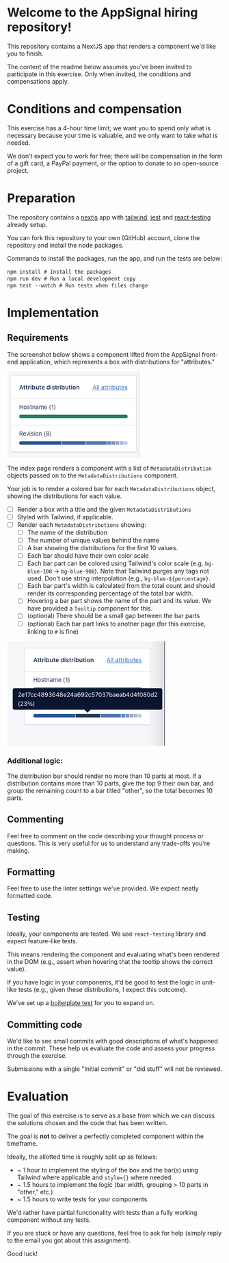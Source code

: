 # Welcome to the AppSignal hiring repository!

This repository contains a NextJS app that renders a component we'd like you to finish.

The content of the readme below assumes you've been invited to participate in this exercise. Only when invited, the conditions and compensations apply.

# Conditions and compensation

This exercise has a 4-hour time limit; we want you to spend only what is necessary because your time is valuable, and we only want to take what is needed.

We don't expect you to work for free; there will be compensation in the form of a gift card, a PayPal payment, or the option to donate to an open-source project.


# Preparation

The repository contains a [nextjs](https://nextjs.org) app with [tailwind](https://tailwindcss.com), [jest](https://jestjs.io) and [react-testing](https://testing-library.com/docs/react-testing-library/intro/) already setup.

You can fork this repository to your own (GitHub) account, clone the repository and install the node packages.

Commands to install the packages, run the app, and run the tests are below:

```
npm install # Install the packages
npm run dev # Run a local development copy
npm test --watch # Run tests when files change
```

# Implementation

## Requirements
The screenshot below shows a component lifted from the AppSignal front-end application, which represents a box with distributions for "attributes."

![Attributes box](./docs/assets/box-example.png)

The index page renders a component with a list of `MetadataDistribution` objects passed on to the `MetadataDistributions` component.

Your job is to render a colored bar for each `MetadataDistributions` object, showing the distributions for each value.

* [ ] Render a box with a title and the given `MetadataDistributions`
* [ ] Styled with Tailwind, if applicable. 
* [ ] Render each `MetadataDistributions` showing:
	* [ ] The name of the distribution
	* [ ] The number of unique values behind the name
	* [ ] A bar showing the distributions for the first 10 values.
	* [ ] Each bar should have their own color scale
	* [ ] Each bar part can be colored using Tailwind's color scale (e.g. `bg-blue-100` → `bg-blue-900`). Note that Tailwind purges any tags not used. Don't use string interpolation (e.g., `bg-blue-${percentage}`.
	* [ ] Each bar part's width is calculated from the total count and should render its corresponding percentage of the total bar width.
	* [ ] Hovering a bar part shows the name of the part and its value. We have provided a `Tooltip` component for this.
	* [ ] (optional) There should be a small gap between the bar parts
	* [ ] (optional) Each bar part links to another page (for this exercise, linking to `#` is fine)

![Tooltip hover](./docs/assets/box-example-hover.png)

### Additional logic:

The distribution bar should render no more than 10 parts at most. 
If a distribution contains more than 10 parts, give the top 9 their own bar, and group the remaining count to a bar titled "other", so the total becomes 10 parts.


## Commenting

Feel free to comment on the code describing your thought process or questions. This is very useful for us to understand any trade-offs you're making.

## Formatting

Feel free to use the linter settings we've provided. We expect neatly formatted code.

## Testing

Ideally, your components are tested. We use `react-testing` library and expect feature-like tests.

This means rendering the component and evaluating what's been rendered in the DOM (e.g., assert when hovering that the tooltip shows the correct value).

If you have logic in your components, it'd be good to test the logic in unit-like tests (e.g., given these distributions, I expect this outcome).

We've set up a [boilerplate test](https://github.com/appsignal/appsignal-hiring/blob/main/components/MetadataDistributions.test.jsx) for you to expand on.


## Committing code
We'd like to see small commits with good descriptions of what's happened in the commit. These help us evaluate the code and assess your progress through the exercise.

Submissions with a single "Initial commit" or "did stuff" will not be reviewed.

# Evaluation

The goal of this exercise is to serve as a base from which we can discuss the solutions chosen and the code that has been written.

The goal is **not** to deliver a perfectly completed component within the timeframe. 

Ideally, the allotted time is roughly split up as follows:

* ~ 1 hour to implement the styling of the box and the bar(s) using Tailwind where applicable and `style={}` where needed.
* ~ 1.5 hours to implement the logic (bar width, grouping > 10 parts in "other," etc.)
* ~ 1.5 hours to write tests for your components

We'd rather have partial functionality with tests than a fully working component without any tests.

If you are stuck or have any questions, feel free to ask for help (simply reply to the email you got about this assignment).

Good luck!
